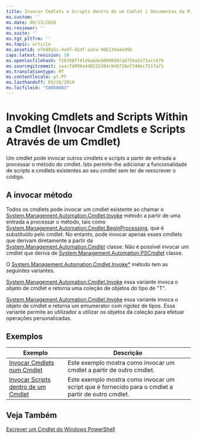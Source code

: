 ```yaml
---
title: Invocar Cmdlets e Scripts dentro de um Cmdlet | Documentos da Microsoft
ms.custom: ''
ms.date: 09/13/2016
ms.reviewer: ''
ms.suite: ''
ms.tgt_pltfrm: ''
ms.topic: article
ms.assetid: e7040a5c-4a47-42df-a2ea-96b134a4ed9b
caps.latest.revision: 10
ms.openlocfilehash: f20708ff41d9a6de90090997a875ba5371eccd74
ms.sourcegitcommit: caac7d098a448232304c9d6728e7340ec7517a71
ms.translationtype: MT
ms.contentlocale: pt-PT
ms.lasthandoff: 03/16/2019
ms.locfileid: "58058883"
---
```

# <a name="invoking-cmdlets-and-scripts-within-a-cmdlet"></a>Invoking Cmdlets and Scripts Within a Cmdlet (Invocar Cmdlets e Scripts Através de um Cmdlet)

Um cmdlet pode invocar outros cmdlets e scripts a partir de entrada a processar o método do cmdlet. Isto permite-lhe adicionar a funcionalidade de scripts e cmdlets existentes ao seu cmdlet sem ter de reescrever o código.

## <a name="the-invoke-method"></a>A invocar método

Todos os cmdlets pode invocar um cmdlet existente ao chamar o [System.Management.Automation.Cmdlet.Invoke](/dotnet/api/System.Management.Automation.Cmdlet.Invoke) método a partir de uma entrada a processar o método, tais como [ System.Management.Automation.Cmdlet.BeginProcessing](/dotnet/api/System.Management.Automation.Cmdlet.BeginProcessing), que é substituído pelo cmdlet. No entanto, pode invocar apenas esses cmdlets que derivam diretamente a partir da [System.Management.Automation.Cmdlet](/dotnet/api/System.Management.Automation.Cmdlet) classe. Não é possível invocar um cmdlet que deriva de [System.Management.Automation.PSCmdlet](/dotnet/api/System.Management.Automation.PSCmdlet) classe.

O [System.Management.Automation.Cmdlet.Invoke*](/dotnet/api/System.Management.Automation.Cmdlet.Invoke) método tem as seguintes variantes.

[System.Management.Automation.Cmdlet.Invoke](/dotnet/api/System.Management.Automation.Cmdlet.Invoke) essa variante invoca o objeto de cmdlet e retorna uma coleção de objetos do tipo de "T".

[System.Management.Automation.Cmdlet.Invoke](/dotnet/api/System.Management.Automation.Cmdlet.Invoke) essa variante invoca o objeto de cmdlet e retorna um emumerator com rigidez de tipos. Essa variante permite ao utilizador a utilizar os objetos da coleção para efetuar operações personalizadas.

## <a name="examples"></a>Exemplos

|Exemplo|Descrição|
|-------------|-----------------|
|[Invocar Cmdlets num Cmdlet](./how-to-invoke-a-cmdlet-from-within-a-cmdlet.md)|Este exemplo mostra como invocar um cmdlet a partir de outro cmdlet.|
|[Invocar Scripts dentro de um Cmdlet](./how-to-invoke-scripts-within-a-cmdlet.md)|Este exemplo mostra como invocar um script que é fornecido para o cmdlet a partir de outro cmdlet.|

## <a name="see-also"></a>Veja Também

[Escrever um Cmdlet do Windows PowerShell](./writing-a-windows-powershell-cmdlet.md)
